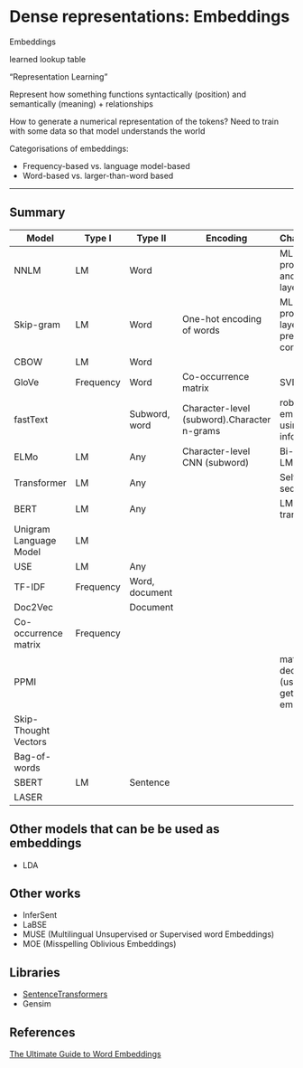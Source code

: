 # Dense representations: Embeddings

Embeddings

learned lookup table

“Representation Learning”

Represent how something functions syntactically (position) and semantically (meaning) + relationships

How to generate a numerical representation of the tokens? Need to train with some data so that model understands the world

Categorisations of embeddings:

- Frequency-based vs. language model-based
- Word-based vs. larger-than-word based

---

## Summary

| Model                  | Type I    | Type II        | Encoding                                    | Characteristics                                         |
|------------------------|-----------|----------------|---------------------------------------------|---------------------------------------------------------|
| NNLM                   | LM        | Word           |                                             | MLP with projection layer and hidden layer              |
| Skip-gram              | LM        | Word           | One-hot encoding of words                   | MLP with projection layer. predicting word contexts     |
| CBOW                   | LM        | Word           |                                             |                                                         |
| GloVe                  | Frequency | Word           | Co-occurrence matrix                        | SVD-like                                                |
| fastText               |           | Subword, word  | Character-level (subword).Character n-grams | robust embeddings using subword information             |
| ELMo                   | LM        | Any            | Character-level CNN (subword)               | Bi-directional, LM                                      |
| Transformer            | LM        | Any            |                                             | Self-attention, seq2seq                                 |
| BERT                   | LM        | Any            |                                             | LM, transformer                                         |
| Unigram Language Model | LM        |                |                                             |                                                         |
| USE                    | LM        | Any            |                                             |                                                         |
| TF-IDF                 | Frequency | Word, document |                                             |                                                         |
| Doc2Vec                |           | Document       |                                             |                                                         |
| Co-occurrence matrix   | Frequency |                |                                             |                                                         |
| PPMI                   |           |                |                                             | matrix decomposition (using SVD) to get word embeddings |
| Skip-Thought Vectors   |           |                |                                             |                                                         |
| Bag-of-words           |           |                |                                             |                                                         |
| SBERT                  | LM        | Sentence       |                                             |                                                         |
| LASER                  |           |                |                                             |                                                         |

## Other models that can be be used as embeddings

* LDA

## Other works

- InferSent
- LaBSE
- MUSE (Multilingual Unsupervised or Supervised word Embeddings)
- MOE (Misspelling Oblivious Embeddings)

## Libraries

* [SentenceTransformers](https://www.sbert.net/#)
* Gensim

## References

[The Ultimate Guide to Word Embeddings](https://neptune.ai/blog/word-embeddings-guide)

